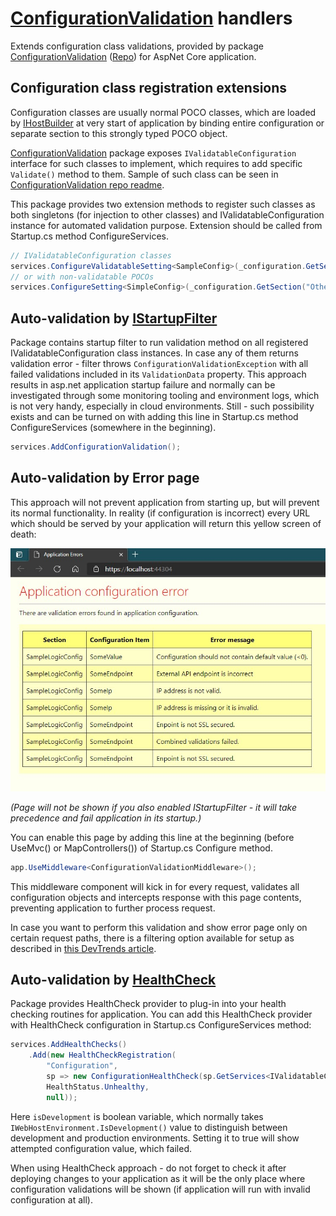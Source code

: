 # [ConfigurationValidation](https://www.nuget.org/packages/ConfigurationValidation/) handlers

Extends configuration class validations, provided by package [ConfigurationValidation](https://www.nuget.org/packages/ConfigurationValidation/) ([Repo](https://github.com/salixzs/ConfigurationValidation)) for AspNet Core application.

## Configuration class registration extensions

Configuration classes are usually normal POCO classes, which are loaded by [IHostBuilder](https://docs.microsoft.com/en-us/aspnet/core/fundamentals/configuration/?view=aspnetcore-5.0) at very start of application by binding entire configuration or separate section to this strongly typed POCO object.

[ConfigurationValidation](https://www.nuget.org/packages/ConfigurationValidation/) package exposes `IValidatableConfiguration` interface for such classes to implement, which requires to add specific `Validate()` method to them. Sample of such class can be seen in [ConfigurationValidation repo readme](https://github.com/salixzs/ConfigurationValidation/blob/main/README.md).

This package provides two extension methods to register such classes as both singletons (for injection to other classes) and IValidatableConfiguration instance for automated validation purpose. Extension should be called from Startup.cs method ConfigureServices.

```csharp
// IValidatableConfiguration classes
services.ConfigureValidatableSetting<SampleConfig>(_configuration.GetSection("SampleSection"));
// or with non-validatable POCOs
services.ConfigureSetting<SimpleConfig>(_configuration.GetSection("OtherSection"));
```

## Auto-validation by [IStartupFilter](https://docs.microsoft.com/en-us/aspnet/core/fundamentals/startup?view=aspnetcore-5.0#extend-startup-with-startup-filters)

Package contains startup filter to run validation method on all registered IValidatableConfiguration class instances. In case any of them returns validation error - filter throws `ConfigurationValidationException` with all failed validations included in its `ValidationData` property.
This approach results in asp.net application startup failure and normally can be investigated through some monitoring tooling and environment logs, which is not very handy, especially in cloud environments. Still - such possibility exists and can be turned on with adding this line in Startup.cs method ConfigureServices (somewhere in the beginning).

```csharp
services.AddConfigurationValidation();
```

## Auto-validation by Error page

This approach will not prevent application from starting up, but will prevent its normal functionality. In reality (if configuration is incorrect) every URL which should be served by your application will return this yellow screen of death:

![Config error page](./config-error.jpg)

*(Page will not be shown if you also enabled IStartupFilter - it will take precedence and fail application in its startup.)*

You can enable this page by adding this line at the beginning (before UseMvc() or MapControllers()) of Startup.cs Configure method.

```csharp
app.UseMiddleware<ConfigurationValidationMiddleware>();
```

This middleware component will kick in for every request, validates all configuration objects and intercepts response with this page contents, preventing application to further process request.

In case you want to perform this validation and show error page only on certain request paths, there is a filtering option available for setup as described in [this DevTrends article](https://www.devtrends.co.uk/blog/conditional-middleware-based-on-request-in-asp.net-core).

## Auto-validation by [HealthCheck](https://docs.microsoft.com/en-us/aspnet/core/host-and-deploy/health-checks?view=aspnetcore-5.0)

Package provides HealthCheck provider to plug-in into your health checking routines for application.
You can add this HealthCheck provider with HealthCheck configuration in Startup.cs ConfigureServices method:

```csharp
services.AddHealthChecks()
    .Add(new HealthCheckRegistration(
        "Configuration",
        sp => new ConfigurationHealthCheck(sp.GetServices<IValidatableConfiguration>(), isDevelopment),
        HealthStatus.Unhealthy,
        null));
```
Here `isDevelopment` is boolean variable, which normally takes `IWebHostEnvironment.IsDevelopment()` value to distinguish between development and production environments. Setting it to true will show attempted configuration value, which failed.

When using HealthCheck approach - do not forget to check it after deploying changes to your application as it will be the only place where configuration validations will be shown (if application will run with invalid configuration at all).
